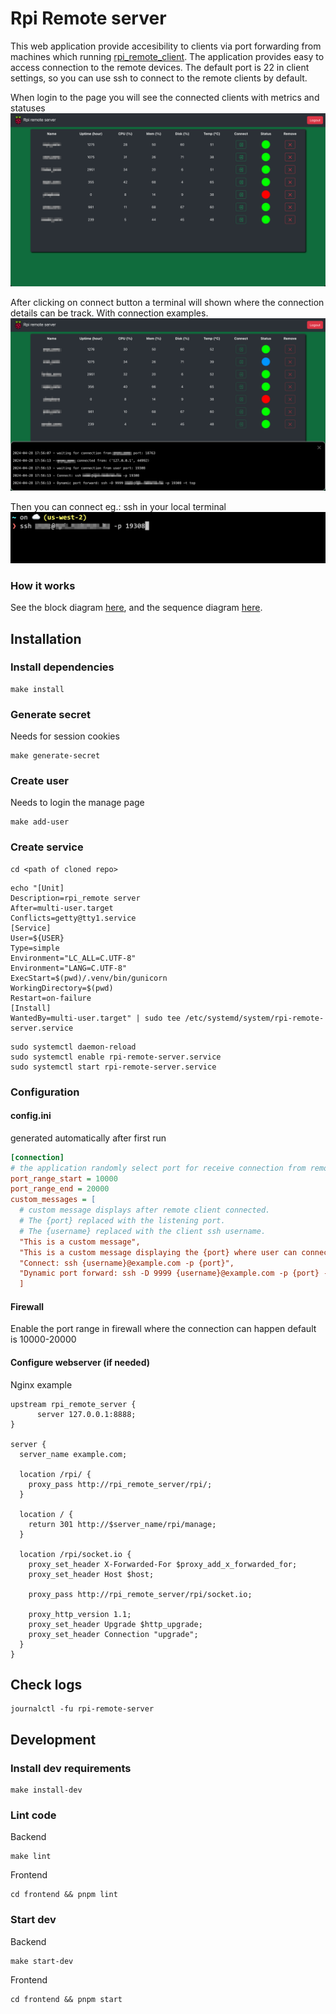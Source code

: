# Rpi Remote server

This web application provide accesibility to clients via port forwarding from machines which running [rpi_remote_client](https://github.com/radaron/rpi_remote_client). The application provides easy to access connection to the remote devices.
The default port is 22 in client settings, so you can use ssh to connect to the remote clients by default.

When login to the page you will see the connected clients with metrics and statuses
![](doc/images/manage.png)

After clicking on connect button a terminal will shown where the connection details can be track. With connection examples.
![](doc/images/forward.png)

Then you can connect eg.: ssh in your local terminal
![](doc/images/terminal.png)

### How it works
See the block diagram [here](https://app.diagrams.net/?lightbox=1#Uhttps://raw.githubusercontent.com/radaron/rpi_remote_server/master/doc/images/blocks.png), and the sequence diagram [here](https://app.diagrams.net/?lightbox=1#Uhttps://raw.githubusercontent.com/radaron/rpi_remote_server/master/doc/images/sequence.png).

## Installation

### Install dependencies
```
make install
```

### Generate secret
Needs for session cookies
```
make generate-secret
```

### Create user
Needs to login the manage page
```
make add-user
```

### Create service
```
cd <path of cloned repo>
```
```
echo "[Unit]
Description=rpi_remote server
After=multi-user.target
Conflicts=getty@tty1.service
[Service]
User=${USER}
Type=simple
Environment="LC_ALL=C.UTF-8"
Environment="LANG=C.UTF-8"
ExecStart=$(pwd)/.venv/bin/gunicorn
WorkingDirectory=$(pwd)
Restart=on-failure
[Install]
WantedBy=multi-user.target" | sudo tee /etc/systemd/system/rpi-remote-server.service
```
```
sudo systemctl daemon-reload
sudo systemctl enable rpi-remote-server.service
sudo systemctl start rpi-remote-server.service
```

### Configuration

#### config.ini
generated automatically after first run
``` ini
[connection]
# the application randomly select port for receive connection from remote and for user within this range
port_range_start = 10000
port_range_end = 20000
custom_messages = [
  # custom message displays after remote client connected.
  # The {port} replaced with the listening port.
  # The {username} replaced with the client ssh username.
  "This is a custom message",
  "This is a custom message displaying the {port} where user can connect",
  "Connect: ssh {username}@example.com -p {port}",
  "Dynamic port forward: ssh -D 9999 {username}@example.com -p {port} -t top"
  ]
```

#### Firewall
Enable the port range in firewall where the connection can happen default is 10000-20000

#### Configure webserver (if needed)
Nginx example
``` nginx
upstream rpi_remote_server {
      server 127.0.0.1:8888;
}

server {
  server_name example.com;

  location /rpi/ {
    proxy_pass http://rpi_remote_server/rpi/;
  }

  location / {
    return 301 http://$server_name/rpi/manage;
  }

  location /rpi/socket.io {
    proxy_set_header X-Forwarded-For $proxy_add_x_forwarded_for;
    proxy_set_header Host $host;

    proxy_pass http://rpi_remote_server/rpi/socket.io;

    proxy_http_version 1.1;
    proxy_set_header Upgrade $http_upgrade;
    proxy_set_header Connection "upgrade";
  }
}
```

## Check logs
```
journalctl -fu rpi-remote-server
```

## Development

### Install dev requirements

```
make install-dev
```

### Lint code
Backend
```
make lint
```
Frontend
```
cd frontend && pnpm lint
```

### Start dev
Backend
```
make start-dev
```
Frontend
```
cd frontend && pnpm start
```
